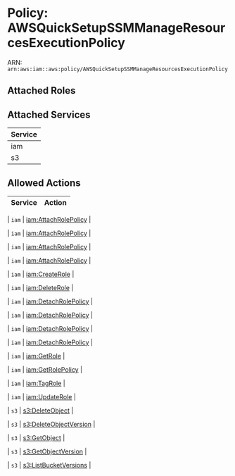 # Policy: AWSQuickSetupSSMManageResourcesExecutionPolicy

ARN: `arn:aws:iam::aws:policy/AWSQuickSetupSSMManageResourcesExecutionPolicy`

## Attached Roles

## Attached Services

| Service |
|---------|
| iam |
| s3 |

## Allowed Actions

| Service | Action |
|:-------:|--------|

| `iam` | [iam:AttachRolePolicy](../actions.md#iam:attachrolepolicy) |

| `iam` | [iam:AttachRolePolicy](../actions.md#iam:attachrolepolicy) |

| `iam` | [iam:AttachRolePolicy](../actions.md#iam:attachrolepolicy) |

| `iam` | [iam:AttachRolePolicy](../actions.md#iam:attachrolepolicy) |

| `iam` | [iam:CreateRole](../actions.md#iam:createrole) |

| `iam` | [iam:DeleteRole](../actions.md#iam:deleterole) |

| `iam` | [iam:DetachRolePolicy](../actions.md#iam:detachrolepolicy) |

| `iam` | [iam:DetachRolePolicy](../actions.md#iam:detachrolepolicy) |

| `iam` | [iam:DetachRolePolicy](../actions.md#iam:detachrolepolicy) |

| `iam` | [iam:DetachRolePolicy](../actions.md#iam:detachrolepolicy) |

| `iam` | [iam:GetRole](../actions.md#iam:getrole) |

| `iam` | [iam:GetRolePolicy](../actions.md#iam:getrolepolicy) |

| `iam` | [iam:TagRole](../actions.md#iam:tagrole) |

| `iam` | [iam:UpdateRole](../actions.md#iam:updaterole) |

| `s3` | [s3:DeleteObject](../actions.md#s3:deleteobject) |

| `s3` | [s3:DeleteObjectVersion](../actions.md#s3:deleteobjectversion) |

| `s3` | [s3:GetObject](../actions.md#s3:getobject) |

| `s3` | [s3:GetObjectVersion](../actions.md#s3:getobjectversion) |

| `s3` | [s3:ListBucketVersions](../actions.md#s3:listbucketversions) |
